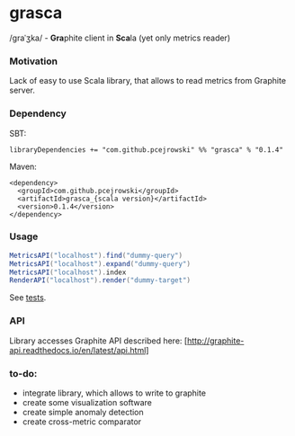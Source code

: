 # grasca 

/ɡraˈʒka/ - **Gra**phite client in **Sca**la (yet only metrics reader) 

### Motivation
Lack of easy to use Scala library, that allows to read metrics from Graphite server.

### Dependency
SBT:
```
libraryDependencies += "com.github.pcejrowski" %% "grasca" % "0.1.4"
```
Maven:
```
<dependency>
  <groupId>com.github.pcejrowski</groupId>
  <artifactId>grasca_{scala version}</artifactId>
  <version>0.1.4</version>
</dependency>
```
 
### Usage
```scala
MetricsAPI("localhost").find("dummy-query")
MetricsAPI("localhost").expand("dummy-query")
MetricsAPI("localhost").index
RenderAPI("localhost").render("dummy-target")
```
See [tests](./src/test/scala/com/github/pcejrowski/grasca).

### API
Library accesses Graphite API described here: [http://graphite-api.readthedocs.io/en/latest/api.html]

### to-do:
* integrate library, which allows to write to graphite
* create some visualization software
* create simple anomaly detection
* create cross-metric comparator

